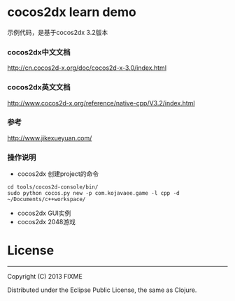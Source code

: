 # cocos2dx learn demo

示例代码，是基于cocos2dx 3.2版本

### cocos2dx中文文档
http://cn.cocos2d-x.org/doc/cocos2d-x-3.0/index.html

### cocos2dx英文文档
http://www.cocos2d-x.org/reference/native-cpp/V3.2/index.html

### 参考

http://www.jikexueyuan.com/

### 操作说明 

* cocos2dx 创建project的命令	
	
```
cd tools/cocos2d-console/bin/
sudo python cocos.py new -p com.kojavaee.game -l cpp -d ~/Documents/c++workspace/
```    
* cocos2dx GUI实例
* cocos2dx 2048游戏

# License
---
Copyright (C) 2013 FIXME

Distributed under the Eclipse Public License, the same as Clojure.

